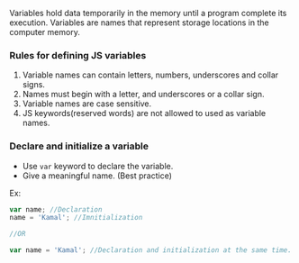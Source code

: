 Variables hold data temporarily in the memory until a program complete its execution.
Variables are names that represent storage locations in the computer memory.
### Rules for defining JS variables
1. Variable names can contain letters, numbers, underscores and collar signs.
2. Names must begin with a letter, and underscores or a collar sign.
3. Variable names are case sensitive.
4. JS keywords(reserved words) are not allowed to used as variable names.

### Declare and initialize a variable
- Use `var` keyword to declare the variable. 
- Give a meaningful name. (Best practice)

Ex:
```js
var name; //Declaration
name = 'Kamal'; //Imnitialization

//OR

var name = 'Kamal'; //Declaration and initialization at the same time.
```

